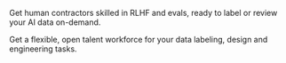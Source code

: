 

Get human contractors skilled in RLHF and evals, ready to label or review your AI data on-demand.


Get a flexible, open talent workforce for your data labeling, design and engineering tasks.

 
